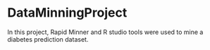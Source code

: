 # DataMinningProject
In this project, Rapid Minner and R studio tools were used to mine a diabetes prediction dataset.
